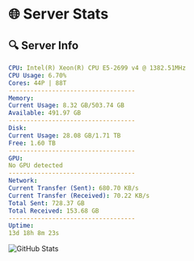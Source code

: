# 🌐 Server Stats
## 🔍 Server Info
```yaml
CPU: Intel(R) Xeon(R) CPU E5-2699 v4 @ 1382.51MHz
CPU Usage: 6.70%
Cores: 44P | 88T
-----------------------------------
Memory:
Current Usage: 8.32 GB/503.74 GB
Available: 491.97 GB
-----------------------------------
Disk:
Current Usage: 28.08 GB/1.71 TB
Free: 1.60 TB
-----------------------------------
GPU:
No GPU detected
-----------------------------------
Network:
Current Transfer (Sent): 680.70 KB/s
Current Transfer (Received): 70.22 KB/s
Total Sent: 728.37 GB
Total Received: 153.68 GB
-----------------------------------
Uptime:
13d 18h 8m 23s
```
![GitHub Stats](https://img.shields.io/badge/Updated-2025-05-03_11:17:11-blue)